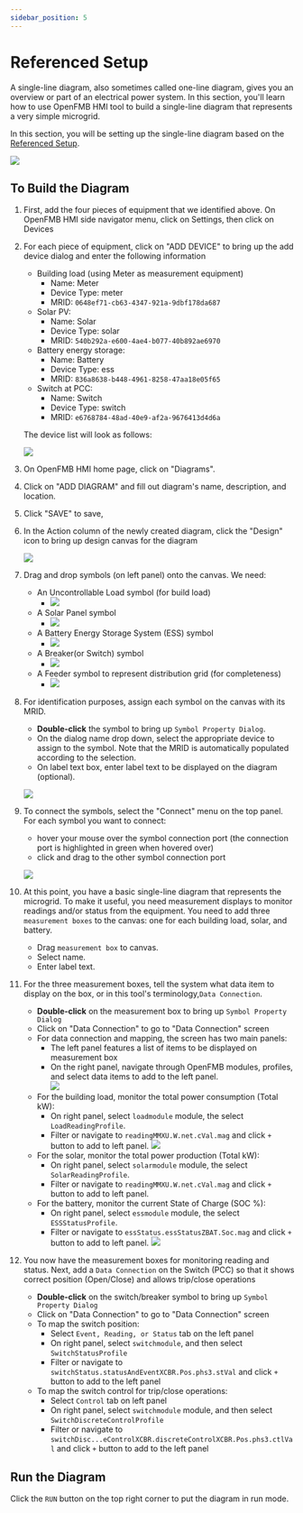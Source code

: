 ```yaml
---
sidebar_position: 5
---
```


# Referenced Setup

A single-line diagram, also sometimes called one-line diagram, gives you an overview or part of an electrical power system.  In this section, you'll learn how to use OpenFMB HMI tool to build a single-line diagram that represents a very simple microgrid.  

In this section, you will be setting up the single-line diagram based on the [Referenced Setup](../openfmb/reference).

![](img/microgrid.png)

## To Build the Diagram

1. First, add the four pieces of equipment that we identified above.  On OpenFMB HMI side navigator menu, click on Settings, then click on Devices

2. For each piece of equipment, click on "ADD DEVICE" to bring up the add device dialog and enter the following information
    - Building load (using Meter as measurement equipment)
        - Name: Meter
        - Device Type: meter
        - MRID: `0648ef71-cb63-4347-921a-9dbf178da687`
    - Solar PV:
        - Name: Solar
        - Device Type: solar
        - MRID: `540b292a-e600-4ae4-b077-40b892ae6970`   
    - Battery energy storage:
        - Name: Battery
        - Device Type: ess
        - MRID: `836a8638-b448-4961-8258-47aa18e05f65`
    - Switch at PCC:
        - Name: Switch
        - Device Type: switch
        - MRID: `e6768784-48ad-40e9-af2a-9676413d4d6a`
    
   The device list will look as follows:

    ![](img/devices.png)

3. On OpenFMB HMI home page, click on "Diagrams".

4. Click on "ADD DIAGRAM" and fill out diagram's name, description, and location.  
 
5. Click "SAVE" to save,

6. In the Action column of the newly created diagram, click the "Design" icon to bring up design canvas for the diagram

    ![](img/design-mode.png)

7. Drag and drop symbols (on left panel) onto the canvas.  We need:
    - An Uncontrollable Load symbol (for build load) 
      - ![](img/uncontrollable-load.png)
    - A Solar Panel symbol
      - ![](img/solar.png)
    - A Battery Energy Storage System (ESS) symbol
      - ![](img/ess.png)
    - A Breaker(or Switch) symbol
      - ![](img/breaker.png)
    - A Feeder symbol to represent distribution grid (for completeness)
      - ![](img/feeder.png)

8. For identification purposes, assign each symbol on the canvas with its MRID.
    - **Double-click** the symbol to bring up `Symbol Property Dialog`.
    - On the dialog name drop down, select the appropriate device to assign to the symbol.  Note that the MRID is automatically populated according to the selection.
    - On label text box, enter label text to be displayed on the diagram (optional).
    
    ![](img/assign-mrid.png)
    
8. To connect the symbols, select the "Connect" menu on the top panel.  For each symbol you want to connect:
    - hover your mouse over the symbol connection port (the connection port is highlighted in green when hovered over) 
    - click and drag to the other symbol connection port

    ![](img/diagram1.png)

9. At this point, you have a basic single-line diagram that represents the microgrid.  To make it useful, you need measurement displays to monitor readings and/or status from the equipment.  You need to add three `measurement boxes` to the canvas: one for each building load, solar, and battery. 

    - Drag `measurement box` to canvas.
    - Select name.
    - Enter label text.

10. For the three measurement boxes, tell the system what data item to display on the box, or in this tool's terminology,`Data Connection`.

    - **Double-click** on the measurement box to bring up `Symbol Property Dialog`
    - Click on "Data Connection" to go to "Data Connection" screen
    - For data connection and mapping, the screen has two main panels:
        - The left panel features a list of items to be displayed on measurement box
        - On the right panel, navigate through OpenFMB modules, profiles, and select data items to add to the left panel.            
            ![](img/data-connect1.png)
    - For the building load, monitor the total power consumption (Total kW):
        - On right panel, select `loadmodule` module, the select `LoadReadingProfile`.
        - Filter or navigate to `readingMMXU.W.net.cVal.mag` and click `+` button to add to left panel.
            ![](img/data-connect2.png)
    - For the solar, monitor the total power production (Total kW):
        - On right panel, select `solarmodule` module, the select `SolarReadingProfile`.
        - Filter or navigate to `readingMMXU.W.net.cVal.mag` and click `+` button to add to left panel.
    - For the battery, monitor the current State of Charge (SOC %):
        - On right panel, select `essmodule` module, the select `ESSStatusProfile`.
        - Filter or navigate to `essStatus.essStatusZBAT.Soc.mag` and click `+` button to add to left panel. 
            ![](img/diagram2.png)           

11. You now have the measurement boxes for monitoring reading and status. Next, add a `Data Connection` on the Switch (PCC) so that it shows correct position (Open/Close) and allows trip/close operations

    - **Double-click** on the switch/breaker symbol to bring up `Symbol Property Dialog`
    - Click on "Data Connection" to go to "Data Connection" screen
    - To map the switch position:
        - Select `Event, Reading, or Status` tab on the left panel
        - On right panel, select `switchmodule`, and then select `SwitchStatusProfile`
        - Filter or navigate to `switchStatus.statusAndEventXCBR.Pos.phs3.stVal` and click `+` button to add to the left panel
    - To map the switch control for trip/close operations:
        - Select `Control` tab on left panel
        - On right panel, select `switchmodule` module, and then select `SwitchDiscreteControlProfile`
        - Filter or navigate to `switchDisc...eControlXCBR.discreteControlXCBR.Pos.phs3.ctlVal` and click `+` button to add to the left panel
    
## Run the Diagram

Click the `RUN` button on the top right corner to put the diagram in run mode.
